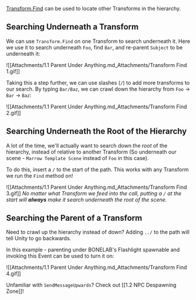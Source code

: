 [Transform.Find](https://docs.unity3d.com/6000.0/Documentation/ScriptReference/Transform.Find.html) can be used to locate other Transforms in the hierarchy.

## Searching Underneath a Transform

We can use `Transform.Find` on one Transform to search underneath it. Here we use it to search underneath `Foo`, find `Bar`, and re-parent `Subject` to be underneath it:

![[Attachments/1.1 Parent Under Anything.md_Attachments/Transform Find 1.gif]]

Taking this a step further, we can use slashes (`/`) to add more transforms to our search.  By typing `Bar/Baz`, we can crawl down the hierarchy from `Foo` -> `Bar` -> `Baz`:

![[Attachments/1.1 Parent Under Anything.md_Attachments/Transform Find 2.gif]]

## Searching Underneath the Root of the Hierarchy

A lot of the time, we'll actually want to search down the *root* of the hierarchy, instead of relative to another Transform (So underneath our scene - `Marrow Template Scene` instead of `Foo` in this case).

To do this, insert a `/` to the start of the path. This works with any Transform we run the `Find` method on!

![[Attachments/1.1 Parent Under Anything.md_Attachments/Transform Find 3.gif]]
*No matter what Transform we feed into the call, putting a `/` at the start will **always** make it search underneath the root of the scene.*

## Searching the Parent of a Transform

Need to crawl up the hierarchy instead of down? Adding `../` to the path will tell Unity to go backwards.

In this example - parenting under BONELAB's Flashlight spawnable and invoking this Event can be used to turn it on:

![[Attachments/1.1 Parent Under Anything.md_Attachments/Transform Find 4.gif]]

Unfamiliar with `SendMessageUpwards`? Check out [[1.2 NPC Despawning Zone]]!